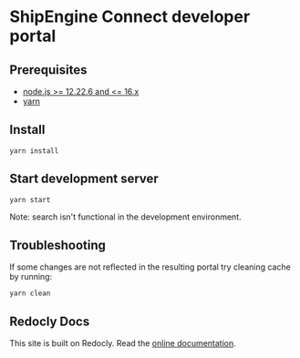 # ShipEngine Connect developer portal

## Prerequisites

- [node.js >= 12.22.6 and <= 16.x](https://nodejs.org/en/)
- [yarn](https://yarnpkg.com/en/)

## Install

    yarn install

## Start development server

    yarn start

Note: search isn't functional in the development environment.

## Troubleshooting

If some changes are not reflected in the resulting portal try cleaning cache by running:

    yarn clean

## Redocly Docs

This site is built on Redocly.
Read the [online documentation](https://redoc.ly/docs/developer-portal/introduction/).
